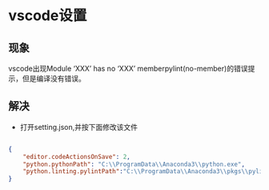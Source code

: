 # vscode设置

## 现象
vscode出现Module ‘XXX’ has no ‘XXX’ memberpylint(no-member)的错误提示，但是编译没有错误。

## 解决
* 打开setting.json,并按下面修改该文件
```json

{
    "editor.codeActionsOnSave": 2,
    "python.pythonPath": "C:\\ProgramData\\Anaconda3\\python.exe",
    "python.linting.pylintPath":"C:\\ProgramData\\Anaconda3\\pkgs\\pylint-2.1.1-py37_0\\Scripts\\pylint"
}

```




